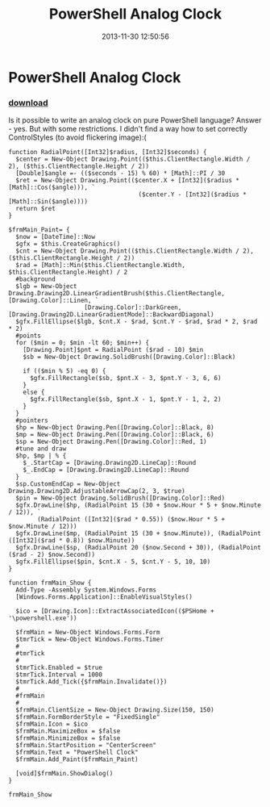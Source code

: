 ﻿---
pid:            4659
parent:         0
children:       
poster:         greg zakharov
title:          PowerShell Analog Clock
date:           2013-11-30 12:50:56
description:    Is it possible to write an analog clock on pure PowerShell language? Answer - yes. But with some restrictions. I didn't find a way how to set correctly ControlStyles (to avoid flickering image):(
format:         posh
---

# PowerShell Analog Clock

### [download](4659.ps1)  

Is it possible to write an analog clock on pure PowerShell language? Answer - yes. But with some restrictions. I didn't find a way how to set correctly ControlStyles (to avoid flickering image):(

```posh
function RadialPoint([Int32]$radius, [Int32]$seconds) {
  $center = New-Object Drawing.Point(($this.ClientRectangle.Width / 2), ($this.ClientRectangle.Height / 2))
  [Double]$angle =- (($seconds - 15) % 60) * [Math]::PI / 30
  $ret = New-Object Drawing.Point(($center.X + [Int32]($radius * [Math]::Cos($angle))), `
                                    ($center.Y - [Int32]($radius * [Math]::Sin($angle))))
  return $ret
}

$frmMain_Paint= {
  $now = [DateTime]::Now
  $gfx = $this.CreateGraphics()
  $cnt = New-Object Drawing.Point(($this.ClientRectangle.Width / 2), ($this.ClientRectangle.Height / 2))
  $rad = [Math]::Min($this.ClientRectangle.Width, $this.ClientRectangle.Height) / 2
  #background
  $lgb = New-Object Drawing.Drawing2D.LinearGradientBrush($this.ClientRectangle, [Drawing.Color]::Linen, `
                     [Drawing.Color]::DarkGreen, [Drawing.Drawing2D.LinearGradientMode]::BackwardDiagonal)
  $gfx.FillEllipse($lgb, $cnt.X - $rad, $cnt.Y - $rad, $rad * 2, $rad * 2)
  #points
  for ($min = 0; $min -lt 60; $min++) {
    [Drawing.Point]$pnt = RadialPoint ($rad - 10) $min
    $sb = New-Object Drawing.SolidBrush([Drawing.Color]::Black)
    
    if (($min % 5) -eq 0) {
      $gfx.FillRectangle($sb, $pnt.X - 3, $pnt.Y - 3, 6, 6)
    }
    else {
      $gfx.FillRectangle($sb, $pnt.X - 1, $pnt.Y - 1, 2, 2)
    }
  }
  #pointers
  $hp = New-Object Drawing.Pen([Drawing.Color]::Black, 8)
  $mp = New-Object Drawing.Pen([Drawing.Color]::Black, 6)
  $sp = New-Object Drawing.Pen([Drawing.Color]::Red, 1)
  #tune and draw
  $hp, $mp | % {
    $_.StartCap = [Drawing.Drawing2D.LineCap]::Round
    $_.EndCap = [Drawing.Drawing2D.LineCap]::Round
  }
  $sp.CustomEndCap = New-Object Drawing.Drawing2D.AdjustableArrowCap(2, 3, $true)
  $pin = New-Object Drawing.SolidBrush([Drawing.Color]::Red)
  $gfx.DrawLine($hp, (RadialPoint 15 (30 + $now.Hour * 5 + $now.Minute / 12)), `
        (RadialPoint ([Int32]($rad * 0.55)) ($now.Hour * 5 + $now.Minute / 12)))
  $gfx.DrawLine($mp, (RadialPoint 15 (30 + $now.Minute)), (RadialPoint ([Int32]($rad * 0.8)) $now.Minute))
  $gfx.DrawLine($sp, (RadialPoint 20 ($now.Second + 30)), (RadialPoint ($rad - 2) $now.Second))
  $gfx.FillEllipse($pin, $cnt.X - 5, $cnt.Y - 5, 10, 10)
}

function frmMain_Show {
  Add-Type -Assembly System.Windows.Forms
  [Windows.Forms.Application]::EnableVisualStyles()
  
  $ico = [Drawing.Icon]::ExtractAssociatedIcon(($PSHome + '\powershell.exe'))
  
  $frmMain = New-Object Windows.Forms.Form
  $tmrTick = New-Object Windows.Forms.Timer
  #
  #tmrTick
  #
  $tmrTick.Enabled = $true
  $tmrTick.Interval = 1000
  $tmrTick.Add_Tick({$frmMain.Invalidate()})
  #
  #frmMain
  #
  $frmMain.ClientSize = New-Object Drawing.Size(150, 150)
  $frmMain.FormBorderStyle = "FixedSingle"
  $frmMain.Icon = $ico
  $frmMain.MaximizeBox = $false
  $frmMain.MinimizeBox = $false
  $frmMain.StartPosition = "CenterScreen"
  $frmMain.Text = "PowerShell Clock"
  $frmMain.Add_Paint($frmMain_Paint)
  
  [void]$frmMain.ShowDialog()
}

frmMain_Show
```
